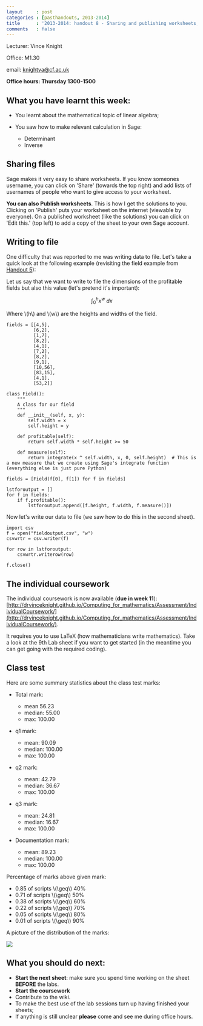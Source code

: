```yaml
---
layout     : post
categories : [pasthandouts, 2013-2014]
title      : '2013-2014: handout 8 - Sharing and publishing worksheets, writing to files, the individual coursework and Class test feedback.'
comments   : false
---
```

Lecturer: Vince Knight

Office: M1.30

email: knightva@cf.ac.uk

**Office hours: Thursday 1300-1500**

## What you have learnt this week:

- You learnt about the mathematical topic of linear algebra;
- You saw how to make relevant calculation in Sage:

    - Determinant
    - Inverse

## Sharing files

Sage makes it very easy to share worksheets. If you know someones username, you can click on 'Share' (towards the top right) and add lists of usernames of people who want to give access to your worksheet.

**You can also Publish worksheets**. This is how I get the solutions to you. Clicking on 'Publish' puts your worksheet on the internet (viewable by everyone). On a published worksheet (like the solutions) you can click on 'Edit this.' (top left) to add a copy of the sheet to your own Sage account.

## Writing to file

One difficulty that was reported to me was writing data to file. Let's take a quick look at the following example (revisiting the field example from [Handout 5](http://drvinceknight.github.io/Computing_for_mathematics/Handouts/handout05.html)):

Let us say that we want to write to file the dimensions of the profitable fields but also this value (let's pretend it's important):

$$\int_{0}^{h}x^w\;dx$$

Where \\(h\\) and \\(w\\) are the heights and widths of the field.

    fields = [[4,5],
              [6,2],
              [1,7],
              [8,2],
              [4,1],
              [7,2],
              [8,2],
              [9,1],
              [10,56],
              [83,15],
              [4,1],
              [53,2]]

    class Field():
        """
        A class for our field
        """
        def __init__(self, x, y):
            self.width = x
            self.height = y

        def profitable(self):
            return self.width * self.height >= 50

        def measure(self):
            return integrate(x ^ self.width, x, 0, self.height)  # This is a new measure that we create using Sage's integrate function (everything else is just pure Python)

    fields = [Field(f[0], f[1]) for f in fields]

    lstforoutput = []
    for f in fields:
        if f.profitable():
            lstforoutput.append([f.height, f.width, f.measure()])

Now let's write our data to file (we saw how to do this in the second sheet).

    import csv
    f = open("fieldoutput.csv", "w")
    csvwrtr = csv.writer(f)

    for row in lstforoutput:
        csvwrtr.writerow(row)

    f.close()

## The individual coursework

The individual coursework is now available (**due in week 11**): [http://drvinceknight.github.io/Computing_for_mathematics/Assessment/IndividualCoursework/](http://drvinceknight.github.io/Computing_for_mathematics/Assessment/IndividualCoursework/).

It requires you to use LaTeX (how mathematicians write mathematics). Take a look at the 9th Lab sheet if you want to get started (in the meantime you can get going with the required coding).

## Class test

Here are some summary statistics about the class test marks:

- Total mark:

    - mean 56.23
    - median: 55.00
    - max: 100.00

- q1 mark:

    - mean: 90.09
    - median: 100.00
    - max: 100.00

- q2 mark:

    - mean: 42.79
    - median: 36.67
    - max: 100.00

- q3 mark:

    - mean: 24.81
    - median: 16.67
    - max: 100.00

- Documentation mark:

    - mean: 89.23
    - median: 100.00
    - max: 100.00

Percentage of marks above given mark:

- 0.85 of scripts \\(\geq\\) 40%
- 0.71 of scripts \\(\geq\\) 50%
- 0.38 of scripts \\(\geq\\) 60%
- 0.22 of scripts \\(\geq\\) 70%
- 0.05 of scripts \\(\geq\\) 80%
- 0.01 of scripts \\(\geq\\) 90%

A picture of the distribution of the marks:

![]({{site.baseurl}}/Handouts/PastHandouts/2013-2014/Images/markdistribution.png)

## What you should do next:

- **Start the next sheet**: make sure you spend time working on the sheet **BEFORE** the labs.
- **Start the coursework**
- Contribute to the wiki.
- To make the best use of the lab sessions turn up having finished your sheets;
- If anything is still unclear **please** come and see me during office hours.
